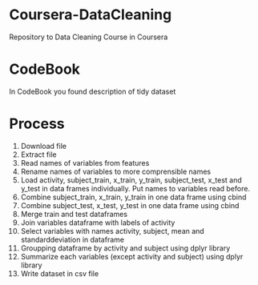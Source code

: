 # Coursera-DataCleaning
Repository to Data Cleaning Course in Coursera

CodeBook
========
In CodeBook you found description of tidy dataset

Process
=======
1. Download file
2. Extract file
3. Read names of variables from features
4. Rename names of variables to more comprensible names
5. Load activity, subject_train, x_train, y_train, subject_test, x_test and y_test in data frames individually. Put names to variables read before.
6. Combine subject_train, x_train, y_train in one data frame using cbind
7. Combine subject_test, x_test, y_test in one data frame using cbind
8. Merge train and test dataframes
9. Join variables dataframe with labels of activity
10. Select variables with names activity, subject, mean and standarddeviation in dataframe
11. Groupping dataframe by activity and subject using dplyr library
12. Summarize each variables (except activity and subject) using dplyr library
13. Write dataset in csv file 
